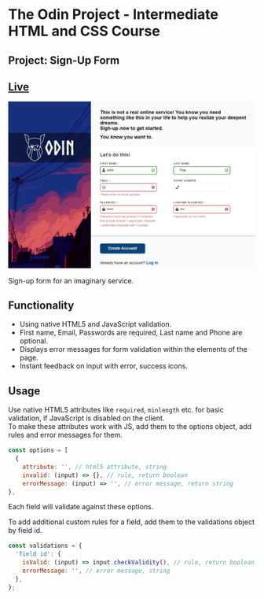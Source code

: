 # The Odin Project - Intermediate HTML and CSS Course

## Project: Sign-Up Form

## [Live](https://alexign473.github.io/sign-up-form/)

![](Screenshot.jpg)

Sign-up form for an imaginary service.

## Functionality

- Using native HTML5 and JavaScript validation.
- First name, Email, Passwords are required, Last name and Phone are optional.
- Displays error messages for form validation within the elements of the page.
- Instant feedback on input with error, success icons.

## Usage

Use native HTML5 attributes like `required`, `minlength` etc. for basic validation, if JavaScript is disabled on the client.  
To make these attributes work with JS, add them to the options object, add rules and error messages for them.

```javascript
const options = [
  {
    attribute: '', // html5 attribute, string
    invalid: (input) => {}, // rule, return boolean
    errorMessage: (input) => '', // error message, return string
},
```

Each field will validate against these options.

To add additional custom rules for a field, add them to the validations object by field id.

```javascript
const validations = {
  'field id': {
    isValid: (input) => input.checkValidity(), // rule, return boolean
    errorMessage: '', // error message, string
  },
};
```
